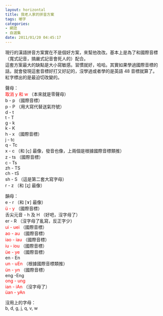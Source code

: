 ```yaml
---
layout: horizontal
title: 我老人家的拼音方案
tags: 嚼字
categories:
- 網誌
- 自選集
date: 2011/01/20 04:45:17
---
```

現行的漢語拼音方案實在不是個好方案，來幫他改改。基本上是為了和國際音標（寬式記音，搞嚴式記音會死人的）配合。  
這套方案最大的缺點是大小寫敏感。習慣就好，哈哈。其實如果學過國際音標的話，就會發現這套音標好打又好記的，沒學過或者學的是英語 48 音標就算了。  
紅字標出的是最迫切改變的。  

聲母：  
<span style="color: #ff0000;">取消 y 和 w</span> （本來就是零聲母）  
b - p （國際音標）  
p - P （用大寫代替送氣符號）  
d - t  
t - T  
g - k  
k - K  
h - x （國際音標）  
j - tc  
q - Tc  
x - c （和 [ç] 最像，發音也像，上兩個是根據國際音標類推）  
z - ts （國際音標）  
c - Ts  
zh - TS  
ch - tS  
sh - S （這是第二套大寫字母）  
r - z （和 [ʐ] 最像）  

韻母：  
e - r （和 [ɤ] 最像）  
<span style="color: #ff0000;"> ü - y</span> （國際音標）  
舌尖元音 - h 及 H （好吧，沒字母了）  
er - R （沒字母了亂寫，反正字少）  
<span style="color: #ff0000;"> ui - uei</span> （國際音標）  
<span style="color: #ff0000;"> ao - au</span> （國際音標）  
<span style="color: #ff0000;"> iao - iau</span> （國際音標）  
<span style="color: #ff0000;"> iu - iou</span> （國際音標）  
<span style="color: #ff0000;"> üe - ye</span> （國際音標）  
en - En  
<span style="color: #ff0000;"> un - uEn</span> （根據國際音標類推）  
<span style="color: #ff0000;"> ün - yn</span> （國際音標）  
eng -Eng  
<span style="color: #ff0000;"> ong - ung  
</span><span style="color: #ff0000;">ian - iAn</span> （沒字母了）  
<span style="color: #ff0000;"> üan - yAn</span>  

沒用上的字母：  
b, d, g, j, q, v, w